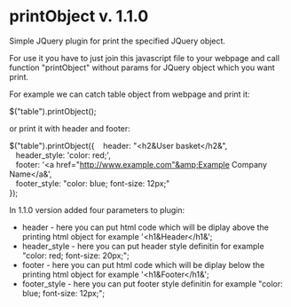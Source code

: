 # printObject v. 1.1.0
Simple JQuery plugin for print the specified JQuery object. 

For use it you have to just join this javascript file to your webpage and call function "printObject" without params for JQuery object which you want print. 

For example we can catch table object from webpage and print it:

$("table").printObject();

or print it with header and footer:

$("table").printObject({
&nbsp;&nbsp;  header: "&lt;h2&amp;User basket&lt;/h2&amp;",<br />
&nbsp;&nbsp;  header_style: 'color: red;',<br />
&nbsp;&nbsp;  footer: '&lt;a href="http://www.example.com"&amp;Example Company Name&lt;/a&amp;',<br />
&nbsp;&nbsp;  footer_style: "color: blue; font-size: 12px;"<br />
});

In 1.1.0 version added four parameters to plugin:
- header - here you can put html code which will be diplay above the printing html object for example '&lt;h1&amp;Header</h1&amp;';
- header_style - here you can put header style definitin for example "color: red; font-size: 20px;";
- footer - here you can put html code which will be diplay below the printing html object for example '&lt;h1&amp;Footer&lt;/h1&amp;';
- footer_style - here you can put footer style definitin for example "color: blue; font-size: 12px;";
